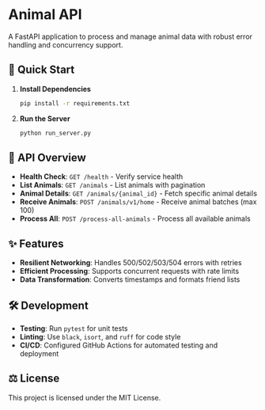 # Animal API

A FastAPI application to process and manage animal data with robust error handling and concurrency support.

## 🚀 Quick Start

1. **Install Dependencies**
   ```bash
   pip install -r requirements.txt
   ```

2. **Run the Server**
   ```bash
   python run_server.py
   ```

## 📖 API Overview
- **Health Check**: `GET /health` - Verify service health
- **List Animals**: `GET /animals` - List animals with pagination
- **Animal Details**: `GET /animals/{animal_id}` - Fetch specific animal details
- **Receive Animals**: `POST /animals/v1/home` - Receive animal batches (max 100)
- **Process All**: `POST /process-all-animals` - Process all available animals

## ✨ Features
- **Resilient Networking**: Handles 500/502/503/504 errors with retries
- **Efficient Processing**: Supports concurrent requests with rate limits
- **Data Transformation**: Converts timestamps and formats friend lists

## 🛠️ Development
- **Testing**: Run `pytest` for unit tests
- **Linting**: Use `black`, `isort`, and `ruff` for code style
- **CI/CD**: Configured GitHub Actions for automated testing and deployment

## ⚖️ License
This project is licensed under the MIT License.
